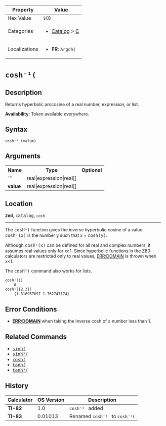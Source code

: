 | Property      | Value |
|---------------|-------|
| Hex Value     | `$CB`|
| Categories    | <ul><li>[Catalog](<../categories/Catalog.md>) > [C](<../categories/Catalog.md#C>)</li></ul> |
| Localizations | <ul><li><b>FR</b>: `Argch(`</li></ul> |

# `cosh⁻¹(`

## Description
Returns hyperbolic arccosine of a real number, expression, or list.


<b>Availability</b>: Token available everywhere.

## Syntax
`cosh⁻¹ (value)`

## Arguments
<table>
<tr><th>Name</th><th>Type</th><th>Optional</th></tr>

<tr><td><b>⁻¹</b></td><td>real|expression|real[]</td><td></td></tr>

<tr><td><b>value</b></td><td>real|expression|real[]</td><td></td></tr>

</table>

## Location
<tt><kbd><b>2nd</b></kbd></tt>, <kbd>catalog</kbd>, `cosh`
<hr>

The <tt>coshֿ¹(</tt> function gives the inverse hyperbolic cosine of a value. <tt>coshֿ¹(x)</tt> is the number y such that x = <tt>cosh(y)</tt>.

Although <tt>coshֿ¹(x)</tt> can be defined for all real and complex numbers, it assumes real values only for x≥1. Since hyperbolic functions in the Z80 calculators are restricted only to real values, [ERR:DOMAIN](errors#domain) is thrown when x<1.

The <tt>coshֿ¹(</tt> command also works for lists.

```ti-basic
coshֿ¹(1)
    0
coshֿ¹({2,3})
    {1.316957897 1.762747174}
```

## Error Conditions

*   **[ERR:DOMAIN](errors#domain)** when taking the inverse cosh of a number less than 1.

## Related Commands

*   <tt><a href="sinh(.md">sinh(</a></tt>
*   <tt><a href="sinhֿ¹(.md">sinhֿ¹(</a></tt>
*   <tt><a href="cosh(.md">cosh(</a></tt>
*   <tt><a href="tanh(.md">tanh(</a></tt>
*   <tt><a href="tanhֿ¹(.md">tanhֿ¹(</a></tt>

## History
| Calculator | OS Version | Description |
|------------|------------|-------------|
| <b>TI-82</b> | 1.0 | `cosh⁻¹ ` added |
| <b>TI-83</b> | 0.01013 | Renamed `cosh⁻¹ ` to `cosh⁻¹(`


